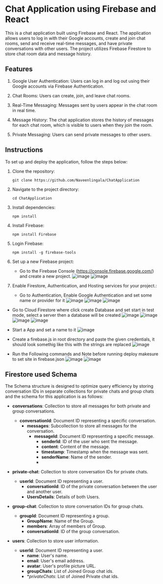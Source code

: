 # Chat Application using Firebase and React

This is a chat application built using Firebase and React. The application allows users to log in with their Google accounts, create and join chat rooms, send and receive real-time messages, and have private conversations with other users. The project utilizes Firebase Firestore to store chat room data and message history.

## Features

1. Google User Authentication: Users can log in and log out using their Google accounts via Firebase Authentication.

2. Chat Rooms: Users can create, join, and leave chat rooms.

3. Real-Time Messaging: Messages sent by users appear in the chat room in real time.

4. Message History: The chat application stores the history of messages for each chat room, which is visible to users when they join the room.

5. Private Messaging: Users can send private messages to other users.

## Instructions

To set up and deploy the application, follow the steps below:

1. Clone the repository:
   ```shell
   git clone https://github.com/Naveenlingala/ChatApplication
   ```

2. Navigate to the project directory:
   ```shell
   cd ChatApplication
   ```

3. Install dependencies:
   ```shell
   npm install
   ```
   
4. Install Firebase:  
   ```shell
   npm install Firebase
   ```
5. Login Firebase:
   ```shell
   npm install -g firebase-tools
   ```
8. Set up a new Firebase project:
   - Go to the Firebase Console (https://console.firebase.google.com/) and create a new project.
   ![image](https://github.com/Naveenlingala/ChatApplication/assets/60232407/4d3f48ad-f9c3-47fa-8dfe-a98c2b721ee1)
   ![image](https://github.com/Naveenlingala/ChatApplication/assets/60232407/1d0a34b0-5198-4a57-9f51-15d2a9a7e700)
    
9. Enable Firestore, Authentication, and Hosting services for your project.:
   - Go to Authentication, Enable Google Authentication and set some name or provider for it
   ![image](https://github.com/Naveenlingala/ChatApplication/assets/60232407/a8183934-61c1-4672-89ac-144c4e33a259)
   ![image](https://github.com/Naveenlingala/ChatApplication/assets/60232407/ee318f22-f344-4b1e-93cf-b312e939316a)
   ![image](https://github.com/Naveenlingala/ChatApplication/assets/60232407/13d705f4-cda7-4cfa-a433-d2c0c99bd498)
   
  - Go to Cloud Firestore where click create Database and set start in test mode, select a server then a database will be created
   ![image](https://github.com/Naveenlingala/ChatApplication/assets/60232407/9833dba9-335f-4946-8991-2fe21e5b7eeb)
   ![image](https://github.com/Naveenlingala/ChatApplication/assets/60232407/a8db15ae-a569-427a-8f42-bc195e43ea22)
   ![image](https://github.com/Naveenlingala/ChatApplication/assets/60232407/d990b07b-e801-4a94-97dc-790723f7065d)
   ![image](https://github.com/Naveenlingala/ChatApplication/assets/60232407/5254807a-e7cd-4aee-8de6-9f39396335fb)
   
   - Start a App and set a name to it
   ![image](https://github.com/Naveenlingala/ChatApplication/assets/60232407/079b7844-ece3-43ee-bb21-ac8c5d7093a6)
  
  - Create a firebase.js in root directory and paste the given credentials, it should look somethig like this with the strings are replaced
  ![image](https://github.com/Naveenlingala/ChatApplication/assets/60232407/99993eed-e6ad-4f2e-9d0c-4da18f951bf5)
  
  - Run the Following commands and Note before running deploy makesure to set site in firebase.json
  ![image](https://github.com/Naveenlingala/ChatApplication/assets/60232407/bea94e23-774d-49ec-826f-4337409885b8)
  ![image](https://github.com/Naveenlingala/ChatApplication/assets/60232407/3db39fcb-e494-4370-8711-9769a919d724)
  
  
## Firestore used Schema

The Schema structure is designed to optimize query efficiency by storing conversation IDs in separate collections for private chats and group chats and the schema for this application is as follows:

- **conversations**: Collection to store all messages for both private and group conversations.
  - **conversationId**: Document ID representing a specific conversation.
    - **messages**: Subcollection to store all messages for the conversation.
      - **messageId**: Document ID representing a specific message.
        - **senderId**: ID of the user who sent the message.
        - **content**: Content of the message.
        - **timestamp**: Timestamp when the message was sent.
        - **senderName**: Name of the sender.
        - 

- **private-chat**: Collection to store conversation IDs for private chats.
  - **userId**: Document ID representing a user.
    - **conversationId**: ID of the private conversation between the user and another user.
    - **UsersDetails**: Details of both Users.
    

- **group-chat**: Collection to store conversation IDs for group chats.
  - **groupId**: Document ID representing a group.
    - **GroupName**: Name of the Group.
    - **members**: Array of members of Group.
    - **conversationId**: ID of the group conversation.

- **users**: Collection to store user information.
  - **userId**: Document ID representing a user.
    - **name**: User's name.
    - **email**: User's email address.
    - **avatar**: User's profile picture URL.
    - **groupChats**: List of Joined Group chat ids.
    - **privateChats*: List of Joined Private chat ids.





